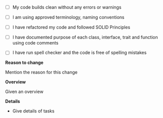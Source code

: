 - [ ] My code builds clean without any errors or warnings
- [ ] I am using approved terminology, naming conventions
- [ ] I have refactored my code and followed SOLID Principles
- [ ] I have documented purpose of each class, interface, trait and function using code comments
- [ ] I have run spell checker and the code is free of spelling mistakes

 


**Reason to change**

Mention the reason for this change


**Overview**

Given an overview


**Details**

- Give details of tasks
